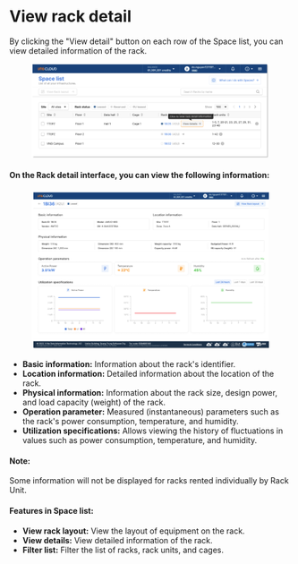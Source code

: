 # View rack detail

By clicking the "View detail" button on each row of the Space list, you can view detailed information of the rack.

<figure><img src="../../.gitbook/assets/image (7) (1) (1) (1) (1) (1) (1) (1) (1) (1) (1) (1) (1).png" alt=""><figcaption></figcaption></figure>

#### On the Rack detail interface, you can view the following information:

<figure><img src="../../.gitbook/assets/image (8) (1) (1) (1) (1) (1) (1) (1) (1) (1) (1) (1) (1).png" alt=""><figcaption></figcaption></figure>

* **Basic information:** Information about the rack's identifier.
* **Location information:** Detailed information about the location of the rack.
* **Physical information:** Information about the rack size, design power, and load capacity (weight) of the rack.
* **Operation parameter:** Measured (instantaneous) parameters such as the rack's power consumption, temperature, and humidity.
* **Utilization specifications:** Allows viewing the history of fluctuations in values such as power consumption, temperature, and humidity.

#### Note:

Some information will not be displayed for racks rented individually by Rack Unit.

#### Features in Space list:

* **View rack layout:** View the layout of equipment on the rack.
* **View details:** View detailed information of the rack.
* **Filter list:** Filter the list of racks, rack units, and cages.
